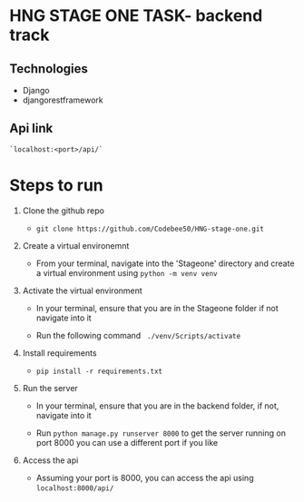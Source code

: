# HNG STAGE ONE TASK- backend track 


## Technologies

* Django
* djangorestframework

## Api link
    `localhost:<port>/api/`
    
# Steps to run
1. Clone the github repo
    * `git clone https://github.com/Codebee50/HNG-stage-one.git`


2. Create a virtual environemnt
    * From your terminal, navigate into the 'Stageone' directory and  create a virtual environment using `python -m venv venv`

3. Activate the virtual environment
    * In your terminal, ensure that you are in the Stageone folder if not navigate into it

    * Run the following command ``` ./venv/Scripts/activate```

4. Install requirements
    * `pip install -r requirements.txt`

5. Run the server
    * In your terminal, ensure that you are in the backend folder, if not, navigate into it

    * Run `python manage.py runserver 8000` to get the server running on port 8000 you can use a different port if you like

6. Access the api
    * Assuming your port is 8000, you can access the api using `localhost:8000/api/` 




